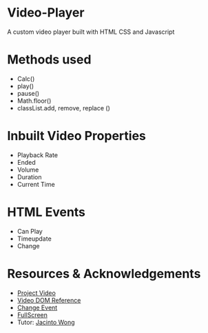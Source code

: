 # Video-Player
A custom video player built with HTML CSS and Javascript

# Methods used
- Calc()
- play()
- pause()
- Math.floor()
- classList.add, remove, replace ()

# Inbuilt Video Properties
- Playback Rate
- Ended
- Volume
- Duration
- Current Time

# HTML Events
- Can Play
- Timeupdate
- Change

# Resources & Acknowledgements
- [Project Video](https://pixabay.com/videos/butterfly-dovetail-insect-drexel-172451/)
- [Video DOM Reference](https://www.w3schools.com/tags/ref_av_dom.asp)
- [Change Event](https://developer.mozilla.org/en-US/docs/Web/API/HTMLElement/change_event)
- [FullScreen](https://www.w3schools.com/howto/howto_js_fullscreen.asp)
- Tutor: [Jacinto Wong](https://github.com/JacintoDesign)


